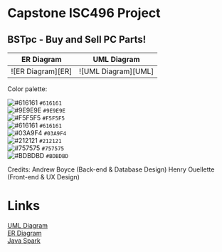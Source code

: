 # Capstone ISC496 Project
## BSTpc - Buy and Sell PC Parts!

| ER Diagram | UML Diagram |
| ---------- | ----------- |
| ![ER Diagram][ER] | ![UML Diagram][UML] | 

Color palette:

![#616161](https://via.placeholder.com/15/616161/000000?text=+) `#616161`<br />
![#9E9E9E](https://via.placeholder.com/15/9E9E9E/000000?text=+) `#9E9E9E`<br />
![#F5F5F5](https://via.placeholder.com/15/F5F5F5/000000?text=+) `#F5F5F5`<br />
![#616161](https://via.placeholder.com/15/212121/000000?text=+) `#616161`<br />
![#03A9F4](https://via.placeholder.com/15/03A9F4/000000?text=+) `#03A9F4`<br />
![#212121](https://via.placeholder.com/15/212121/000000?text=+) `#212121`<br />
![#757575](https://via.placeholder.com/15/757575/000000?text=+) `#757575`<br />
![#BDBDBD](https://via.placeholder.com/15/BDBDBD/000000?text=+) `#BDBDBD`<br />



Credits: Andrew Boyce (Back-end & Database Design)
         Henry Ouellette (Front-end & UX Design)

# Links

[UML Diagram](https://github.com/aboyce3/BSTpc-ISC-496-/blob/main/Diagrams/BST_Parts_UML.png "UML Diagram")
<br />
[ER Diagram](https://github.com/aboyce3/BSTpc-ISC-496-/blob/main/Diagrams/ERDiagram.svg "ER Diagram")
<br />
[Java Spark](http://sparkjava.com/ "Java Spark")
